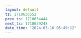 ```yaml
---
layout: default
ts: 1710636552
prev_ts: 1710634444
next_ts: 1710639248
date_time: "2024-03-16 05:49:12"
---
```

